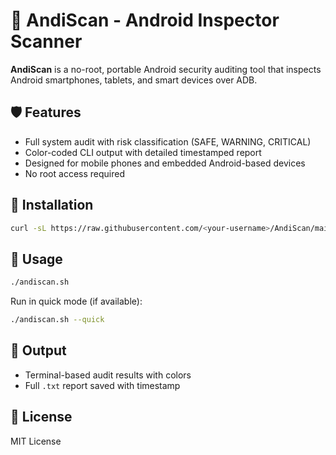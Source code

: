 # 🤖 AndiScan - Android Inspector Scanner

**AndiScan** is a no-root, portable Android security auditing tool that inspects Android smartphones, tablets, and smart devices over ADB.

## 🛡️ Features
- Full system audit with risk classification (SAFE, WARNING, CRITICAL)
- Color-coded CLI output with detailed timestamped report
- Designed for mobile phones and embedded Android-based devices
- No root access required

## 🚀 Installation

```bash
curl -sL https://raw.githubusercontent.com/<your-username>/AndiScan/main/install.sh | bash
```

## 🧪 Usage

```bash
./andiscan.sh
```

Run in quick mode (if available):
```bash
./andiscan.sh --quick
```

## 📄 Output

- Terminal-based audit results with colors
- Full `.txt` report saved with timestamp

## 📃 License

MIT License

